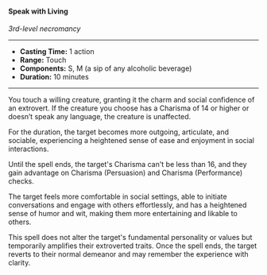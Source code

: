 #### Speak with Living
*3rd-level necromancy*
___
- **Casting Time:** 1 action
- **Range:** Touch
- **Components:** S, M (a sip of any alcoholic beverage)
- **Duration:** 10 minutes
---
You touch a willing creature, granting it the charm and social confidence of an extrovert.
If the creature you choose has a Charisma of 14 or higher or doesn’t speak any language, the creature is unaffected.

For the duration, the target becomes more outgoing, articulate, and sociable, experiencing a heightened sense of ease and enjoyment in social interactions.

Until the spell ends, the target's Charisma can't be less than 16, and they gain advantage on Charisma (Persuasion) and Charisma (Performance) checks.

The target feels more comfortable in social settings, able to initiate conversations and engage with others effortlessly, and has a heightened sense of humor and wit, making them more entertaining and likable to others.

This spell does not alter the target's fundamental personality or values but temporarily amplifies their extroverted traits. 
Once the spell ends, the target reverts to their normal demeanor and may remember the experience with clarity.